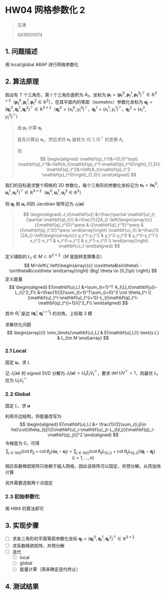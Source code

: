 # HW04 网格参数化 2

> 庄涛
>
> SA19001074

## 1. 问题描述

用 local/global ARAP 进行网格参数化

## 2. 算法原理

假设有 $T$ 个三角形，第 $t$ 个三角形面积为 $A_t$，坐标为 $\mathbf{p}_t=(\mathbf{p}_t^0,\mathbf{p}_t^1,\mathbf{p}_t^2)^\top\in \mathbb{R}^{3\times 3}$（$\mathbf{p}_t^0,\mathbf{p}_t^1,\mathbf{p}_t^2\in\mathbb{R}^3$），在其平面内的等距（isometric）参数化坐标为 $\mathbf{q}_t=(\mathbf{q}_t^0,\mathbf{q}_t^1,\mathbf{q}_t^2)^\top\in \mathbb{R}^{3\times 2}$（$\mathbf{q}_t^0=(x_t^0,y_t^0)^\top$，$\mathbf{q}_t^1=(x_t^1,y_t^1)^\top$，$\mathbf{q}_t^2=(x_t^2,y_t^2)^\top$）

> 由 $\mathbf{p}_t$ 计算 $\mathbf{q}_t$ 
>
> 首先计算出 $\mathbf{n}_t$，然后求将 $\mathbf{n}_t$ 旋转为 $(0,1,0)^\top$ 的变换 $A_t$ 
>
> 则
> $$
> \begin{aligned}
> \mathbf{q}_t^0&=(0,0)^\top\\
> \mathbf{q}_t^1&=\left(A_t(\mathbf{p}_t^1-\mathbf{p}_t^0)\right)_{1,3}\\
> \mathbf{q}_t^2&=\left(A_t(\mathbf{p}_t^2-\mathbf{p}_t^0)\right)_{1,3}\\
> \end{aligned}
> $$

我们的目标是求整个网格的 2D 参数化，每个三角形的参数化坐标记为 $\mathbf{u}_t=(\mathbf{u}_t^0,\mathbf{u}_t^1,\mathbf{u}_t^2)^\top\in \mathbb{R}^{3\times 2}$（$\mathbf{u}_t^0,\mathbf{u}_t^1,\mathbf{u}_t^2\in\mathbb{R}^2$）

则 $\mathbf{q}_t$ 和 $\mathbf{u}_t$ 间的 Jacobian 矩阵记为 $J_t(\mathbf{u})$ 
> $$
> \begin{aligned}
> J_t(\mathbf{u})
> &=\frac{\partial \mathbf{u}_t}{\partial \mathbf{q}_t}\\
> &=\frac{1}{2A_t}
> \left(\begin{array}{c}
> {(\mathbf{q}_t^0)}^\perp & {(\mathbf{q}_t^1)}^\perp & {(\mathbf{q}_t^2)}^\perp
> \end{array}\right)
> \mathbf{u}_t\\
> &=\frac{1}{2A_t}
> \left(\begin{array}{c}
> y_t^1-y_t^2 & y_t^2-y_t^0 & y_t^0-y_t^1 \\
> x_t^2-x_t^1 & x_t^0-x_t^2 & x_t^1-x_t^0 \\
> \end{array}\right)
> \mathbf{u}_t
> \end{aligned}
> $$

定义辅助的 $L_t\in M \subset \mathbb{R}^{2\times 2}$（$M$ 是旋转变换集合）
$$
M=\left\{
\left(\begin{array}{c}
\cos\theta&\sin\theta\\
-\sin\theta&\cos\theta
\end{array}\right)
\Big|
\theta \in [0,2\pi)
\right\}
$$
定义能量
$$
\begin{aligned}
E(\mathbf{u},L)
&=\sum_{t=1}^T A_t\|J_t(\mathbf{u})-L_t\|^2_F\\
&=\frac{1}{2}\sum_{t=1}^T\sum_{i=0}^2 \cot \theta_t^i \|(\mathbf{u}_t^i-\mathbf{u}_t^{i+1})-L_t(\mathbf{q}_t^i-\mathbf{q}_t^{i+1})\|^2_F\\
\end{aligned}
$$

其中 $\theta_t^i$ 是边 $(\mathbf{q}_t^i,\mathbf{q}_t^{i+1})$ 的对角，上标取 3 模

求解优化问题
$$
\begin{array}{l}
\min_\limits{\mathbf{u},L} & E(\mathbf{u},L)\\
\text{s.t.} & L_t\in M
\end{array}
$$

### 2.1 Local

固定 $\mathbf{u}$，求 $L$ 

记 $J_t(\mathbf{u})$ 的 signed SVD 分解为 $J_t(\mathbf{u})=U_t\Sigma_t V_t^\top$，要求 $\det UV^\top = 1$，则最优 $L_t$ 应为 $U_tV_t^\top$ 

### 2.2 Global

固定 $L$，求 $\mathbf{u}$ 

利用半边结构，将能量改写为
$$
\begin{aligned}
E(\mathbf{u},L) &= \frac{1}{2}\sum_{(i,j)\in he}\cot(\theta_{ij})\|(\mathbf{u}_i-\mathbf{u}_j)-L_{t(i,j)}(\mathbf{q}_i-\mathbf{q}_j)\|^2
\end{aligned}
$$
令梯度为 0，可得
$$
\sum_{j\in N(i)}(\cot\theta_{ij}+\cot\theta_{ji})(\mathbf{u}_i-\mathbf{u}_j)=\sum_{j\in N(i)}(\cot\theta_{ij}L_{t(i,j)}+\cot\theta_{ji}L_{t(j,i)})(\mathbf{q}_i-\mathbf{q}_j)\quad (i=1,\dots,n)
$$
相应系数稀疏矩阵只依赖于输入网格，因此该矩阵可以固定，并预分解，从而加快计算

另外需要选取两个点固定

### 2.3 初始参数化

用 HW4 的算法即可

## 3. 实现步骤

- [ ] 求各三角形的平面等距参数化坐标 $\mathbf{q}_t=(\mathbf{q}_t^0,\mathbf{q}_t^1,\mathbf{q}_t^2)^\top\in \mathbb{R}^{3\times 2}$ 
- [ ] 求系数稀疏矩阵，并预分解
- [ ] 迭代
  - [ ] local
  - [ ] global
  - [ ] 能量计算（用来确定迭代终止）

## 4. 测试结果


